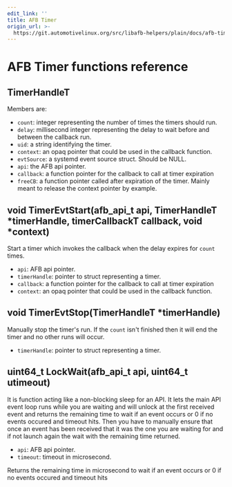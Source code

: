 ```yaml
---
edit_link: ''
title: AFB Timer
origin_url: >-
  https://git.automotivelinux.org/src/libafb-helpers/plain/docs/afb-timer.md?h=guppy
---
```


<!-- WARNING: This file is generated by fetch_docs.js using /home/boron/Documents/AGL/docs-webtemplate/site/_data/tocs/devguides/guppy/afb-helpers-function-references-afb-helpers-book.yml -->

# AFB Timer functions reference

## TimerHandleT

Members are:

* `count`: integer representing the number of times the timers should run.
* `delay`: millisecond integer representing the delay to wait before and between
 the callback run.
* `uid`: a string identifying the timer.
* `context`: an opaq pointer that could be used in the callback function.
* `evtSource`: a systemd event source struct. Should be NULL.
* `api`: the AFB api pointer.
* `callback`: a function pointer for the callback to call at timer expiration
* `freeCB`: a function pointer called after expiration of the timer. Mainly meant
 to release the context pointer by example.

## void TimerEvtStart(afb_api_t api, TimerHandleT *timerHandle, timerCallbackT callback, void *context)

Start a timer which invokes the callback when the delay expires for `count`
times.

* `api`: AFB api pointer.
* `timerHandle`: pointer to struct representing a timer.
* `callback`: a function pointer for the callback to call at timer expiration
* `context`: an opaq pointer that could be used in the callback function.

## void TimerEvtStop(TimerHandleT *timerHandle)

Manually stop the timer's run. If the `count` isn't finished then it will end
the timer and no other runs will occur.

* `timerHandle`: pointer to struct representing a timer.

## uint64_t LockWait(afb_api_t api, uint64_t utimeout)

It is function acting like a non-blocking sleep for an API. It lets the main API
event loop runs while you are waiting and will unlock at the first received
event and returns the remaining time to wait if an event occurs or 0 if no events
occured and timeout hits. Then you have to manually ensure that once an event
has been received that it was the one you are waiting for and if not launch again
the wait with the remaining time returned.

* `api`: AFB api pointer.
* `timeout`: timeout in microsecond.

Returns the remaining time in microsecond to wait if an event occurs or 0 if no
events occured and timeout hits
